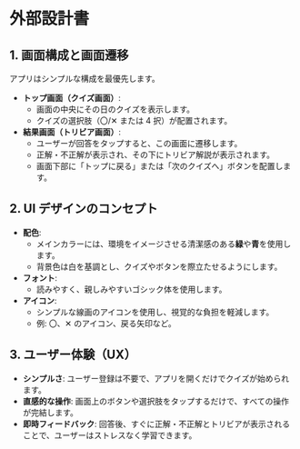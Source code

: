 # 外部設計書

## 1. 画面構成と画面遷移

アプリはシンプルな構成を最優先します。

- **トップ画面（クイズ画面）**:
  - 画面の中央にその日のクイズを表示します。
  - クイズの選択肢（〇/✕ または 4 択）が配置されます。
- **結果画面（トリビア画面）**:
  - ユーザーが回答をタップすると、この画面に遷移します。
  - 正解・不正解が表示され、その下にトリビア解説が表示されます。
  - 画面下部に「トップに戻る」または「次のクイズへ」ボタンを配置します。

## 2. UI デザインのコンセプト

- **配色**:
  - メインカラーには、環境をイメージさせる清潔感のある**緑**や**青**を使用します。
  - 背景色は白を基調とし、クイズやボタンを際立たせるようにします。
- **フォント**:
  - 読みやすく、親しみやすいゴシック体を使用します。
- **アイコン**:
  - シンプルな線画のアイコンを使用し、視覚的な負担を軽減します。
  - 例: 〇、✕ のアイコン、戻る矢印など。

## 3. ユーザー体験（UX）

- **シンプルさ**: ユーザー登録は不要で、アプリを開くだけでクイズが始められます。
- **直感的な操作**: 画面上のボタンや選択肢をタップするだけで、すべての操作が完結します。
- **即時フィードバック**: 回答後、すぐに正解・不正解とトリビアが表示されることで、ユーザーはストレスなく学習できます。
